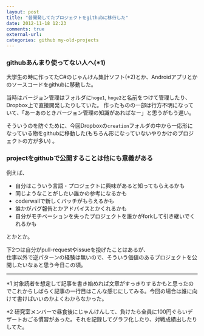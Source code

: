 ```yaml
---
layout: post
title: "昔開発してたプロジェクトをgithubに移行した"
date: 2012-11-18 12:23
comments: true
external-url:
categories: github my-old-projects
---
```


### githubあんまり使ってない人へ(*1)


大学生の時に作ってたC#のじゃんけん集計ソフト(*2)とか、Androidアプリとかのソースコードをgithubに移動した。

当時はバージョン管理はフォルダに`hoge1`, `hoge2`と名前をつけて管理したり、Dropbox上で直接開発したりしていた。
作ったものの一部は行方不明になっていて、「あーあのときバージョン管理の知識があればなー」と思うがもう遅い。

そういうのを防ぐために、今回Dropboxの`creation`フォルダの中から一応形になっている物をgithubに移動した(もちろん形になっていないやりかけのプロジェクトの方が多い)
。

### projectをgithubで公開することは他にも意義がある
例えば、

- 自分はこういう言語・プロジェクトに興味があると知ってもらえるかも
- 同じようなことがしたい誰かの参考になるかも
- coderwallで新しくバッチがもらえるかも
- 誰かがバグ報告とかアドバイスとかくれるかも
- 自分がモチベーションを失ったプロジェクトを誰かがforkして引き継いでくれるかも

とかとか。


下2つは自分がpull-requestやissueを投げたことはあるが、  
仕事以外で逆パターンの経験は無いので、そういう価値のあるプロジェクトを公開したいなぁと思う今日この頃。

---

*1 対象読者を想定して記事を書き始めれば文章がすっきりするかもと思ったのでこれからしばらく記事の一行目はこんな感じにしてみる。今回の場合は誰に向けて書けばいいのかよくわからなかった。

*2 研究室メンバーで昼食後にじゃんけんして、負けたら全員に100円ぐらいデザートおごる慣習があった。それを記録してグラフ化したり、対戦成績出したりしてた。